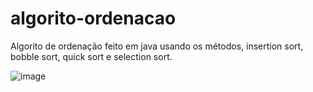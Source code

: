 # algorito-ordenacao

Algorito de ordenação feito em java usando os métodos, insertion sort, bobble sort, quick sort e selection sort.


![image](https://github.com/KAEDESK/algorito-ordenacao/assets/131830888/0e71ca59-4cfe-482c-ac7e-c083c43d4675)
